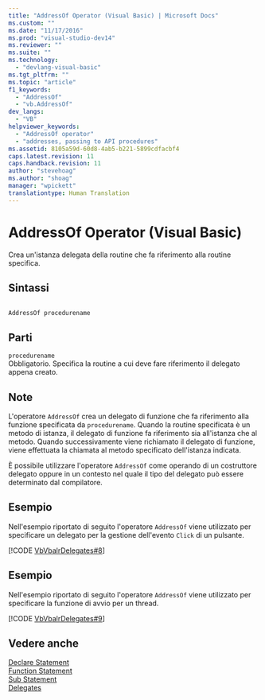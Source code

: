 ```yaml
---
title: "AddressOf Operator (Visual Basic) | Microsoft Docs"
ms.custom: ""
ms.date: "11/17/2016"
ms.prod: "visual-studio-dev14"
ms.reviewer: ""
ms.suite: ""
ms.technology: 
  - "devlang-visual-basic"
ms.tgt_pltfrm: ""
ms.topic: "article"
f1_keywords: 
  - "AddressOf"
  - "vb.AddressOf"
dev_langs: 
  - "VB"
helpviewer_keywords: 
  - "AddressOf operator"
  - "addresses, passing to API procedures"
ms.assetid: 8105a59d-60d8-4ab5-b221-5899cdfacbf4
caps.latest.revision: 11
caps.handback.revision: 11
author: "stevehoag"
ms.author: "shoag"
manager: "wpickett"
translationtype: Human Translation
---
```

# AddressOf Operator (Visual Basic)
Crea un'istanza delegata della routine che fa riferimento alla routine specifica.  
  
## Sintassi  
  
```  
  
AddressOf procedurename  
```  
  
## Parti  
 `procedurename`  
 Obbligatorio.  Specifica la routine a cui deve fare riferimento il delegato appena creato.  
  
## Note  
 L'operatore `AddressOf` crea un delegato di funzione che fa riferimento alla funzione specificata da `procedurename`.  Quando la routine specificata è un metodo di istanza, il delegato di funzione fa riferimento sia all'istanza che al metodo.  Quando successivamente viene richiamato il delegato di funzione, viene effettuata la chiamata al metodo specificato dell'istanza indicata.  
  
 È possibile utilizzare l'operatore `AddressOf` come operando di un costruttore delegato oppure in un contesto nel quale il tipo del delegato può essere determinato dal compilatore.  
  
## Esempio  
 Nell'esempio riportato di seguito l'operatore `AddressOf` viene utilizzato per specificare un delegato per la gestione dell'evento `Click` di un pulsante.  
  
 [!CODE [VbVbalrDelegates#8](../CodeSnippet/VS_Snippets_VBCSharp/VbVbalrDelegates#8)]  
  
## Esempio  
 Nell'esempio riportato di seguito l'operatore `AddressOf` viene utilizzato per specificare la funzione di avvio per un thread.  
  
 [!CODE [VbVbalrDelegates#9](../CodeSnippet/VS_Snippets_VBCSharp/VbVbalrDelegates#9)]  
  
## Vedere anche  
 [Declare Statement](../../../visual-basic/language-reference/statements/declare-statement.md)   
 [Function Statement](../../../visual-basic/language-reference/statements/function-statement.md)   
 [Sub Statement](../../../visual-basic/language-reference/statements/sub-statement.md)   
 [Delegates](../../../visual-basic/programming-guide/language-features/delegates/delegates.md)